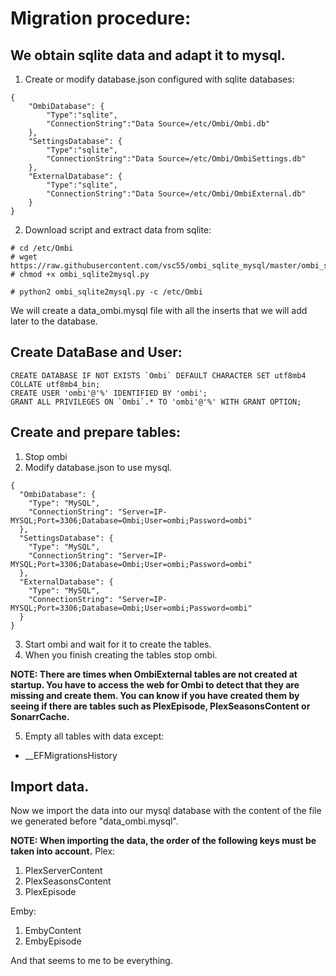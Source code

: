 # Migration procedure:

## We obtain sqlite data and adapt it to mysql.

1. Create or modify database.json configured with sqlite databases:
```
{
    "OmbiDatabase": {
        "Type":"sqlite",
        "ConnectionString":"Data Source=/etc/Ombi/Ombi.db"
    },
    "SettingsDatabase": {
        "Type":"sqlite",
        "ConnectionString":"Data Source=/etc/Ombi/OmbiSettings.db"
    },
    "ExternalDatabase": {
        "Type":"sqlite",
        "ConnectionString":"Data Source=/etc/Ombi/OmbiExternal.db"
    }
}
```
2. Download script and extract data from sqlite:

```
# cd /etc/Ombi
# wget https://raw.githubusercontent.com/vsc55/ombi_sqlite_mysql/master/ombi_sqlite2mysql.py
# chmod +x ombi_sqlite2mysql.py

# python2 ombi_sqlite2mysql.py -c /etc/Ombi
```
We will create a data_ombi.mysql file with all the inserts that we will add later to the database.


## Create DataBase and User:
```
CREATE DATABASE IF NOT EXISTS `Ombi` DEFAULT CHARACTER SET utf8mb4 COLLATE utf8mb4_bin;
CREATE USER 'ombi'@'%' IDENTIFIED BY 'ombi';
GRANT ALL PRIVILEGES ON `Ombi`.* TO 'ombi'@'%' WITH GRANT OPTION;
```

## Create and prepare tables:
1. Stop ombi
2. Modify database.json to use mysql.
```
{
  "OmbiDatabase": {
    "Type": "MySQL",
    "ConnectionString": "Server=IP-MYSQL;Port=3306;Database=Ombi;User=ombi;Password=ombi"
  },
  "SettingsDatabase": {
    "Type": "MySQL",
    "ConnectionString": "Server=IP-MYSQL;Port=3306;Database=Ombi;User=ombi;Password=ombi"
  },
  "ExternalDatabase": {
    "Type": "MySQL",
    "ConnectionString": "Server=IP-MYSQL;Port=3306;Database=Ombi;User=ombi;Password=ombi"
  }
}
```
3. Start ombi and wait for it to create the tables.
4. When you finish creating the tables stop ombi.

  **NOTE:
  There are times when OmbiExternal tables are not created at startup.
  You have to access the web for Ombi to detect that they are missing and create them.
  You can know if you have created them by seeing if there are tables such as PlexEpisode, PlexSeasonsContent or SonarrCache.**
  
5. Empty all tables with data except:
- __EFMigrationsHistory

## Import data.

Now we import the data into our mysql database with the content of the file we generated before "data_ombi.mysql".

**NOTE: When importing the data, the order of the following keys must be taken into account.**
Plex:
1. PlexServerContent
2. PlexSeasonsContent
3. PlexEpisode

Emby:
1. EmbyContent
2. EmbyEpisode


And that seems to me to be everything.
